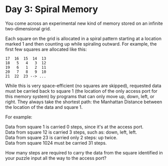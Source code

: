 # Day 3: Spiral Memory
You come across an experimental new kind of memory stored on an infinite two-dimensional grid.

Each square on the grid is allocated in a spiral pattern starting at a location marked 1 and then counting up while spiraling outward. For example, the first few squares are allocated like this:

```
17  16  15  14  13 
18   5   4   3  12 
19   6   1   2  11 
20   7   8   9  10 
21  22  23 --> ... 
```

While this is very space-efficient (no squares are skipped), requested data must be carried back to square 1 (the location of the only access port for this memory system) by programs that can only move up, down, left, or right. They always take the shortest path: the Manhattan Distance between the location of the data and square 1.

For example:

Data from square 1 is carried 0 steps, since it's at the access port.\
Data from square 12 is carried 3 steps, such as: down, left, left.\
Data from square 23 is carried only 2 steps: up twice.\
Data from square 1024 must be carried 31 steps.

How many steps are required to carry the data from the square identified in your puzzle input all the way to the access port?